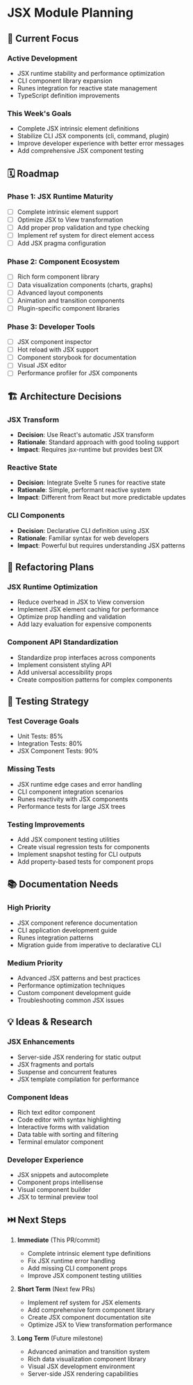 # JSX Module Planning

## 🎯 Current Focus

### Active Development
- JSX runtime stability and performance optimization
- CLI component library expansion
- Runes integration for reactive state management
- TypeScript definition improvements

### This Week's Goals
- Complete JSX intrinsic element definitions
- Stabilize CLI JSX components (cli, command, plugin)
- Improve developer experience with better error messages
- Add comprehensive JSX component testing

## 🗓️ Roadmap

### Phase 1: JSX Runtime Maturity
- [ ] Complete intrinsic element support
- [ ] Optimize JSX to View transformation
- [ ] Add proper prop validation and type checking
- [ ] Implement ref system for direct element access
- [ ] Add JSX pragma configuration

### Phase 2: Component Ecosystem
- [ ] Rich form component library
- [ ] Data visualization components (charts, graphs)
- [ ] Advanced layout components
- [ ] Animation and transition components
- [ ] Plugin-specific component libraries

### Phase 3: Developer Tools
- [ ] JSX component inspector
- [ ] Hot reload with JSX support
- [ ] Component storybook for documentation
- [ ] Visual JSX editor
- [ ] Performance profiler for JSX components

## 🏗️ Architecture Decisions

### JSX Transform
- **Decision**: Use React's automatic JSX transform
- **Rationale**: Standard approach with good tooling support
- **Impact**: Requires jsx-runtime but provides best DX

### Reactive State
- **Decision**: Integrate Svelte 5 runes for reactive state
- **Rationale**: Simple, performant reactive system
- **Impact**: Different from React but more predictable updates

### CLI Components
- **Decision**: Declarative CLI definition using JSX
- **Rationale**: Familiar syntax for web developers
- **Impact**: Powerful but requires understanding JSX patterns

## 🔄 Refactoring Plans

### JSX Runtime Optimization
- Reduce overhead in JSX to View conversion
- Implement JSX element caching for performance
- Optimize prop handling and validation
- Add lazy evaluation for expensive components

### Component API Standardization
- Standardize prop interfaces across components
- Implement consistent styling API
- Add universal accessibility props
- Create composition patterns for complex components

## 🧪 Testing Strategy

### Test Coverage Goals
- Unit Tests: 85%
- Integration Tests: 80%
- JSX Component Tests: 90%

### Missing Tests
- JSX runtime edge cases and error handling
- CLI component integration scenarios
- Runes reactivity with JSX components
- Performance tests for large JSX trees

### Testing Improvements
- Add JSX component testing utilities
- Create visual regression tests for components
- Implement snapshot testing for CLI outputs
- Add property-based tests for component props

## 📚 Documentation Needs

### High Priority
- JSX component reference documentation
- CLI application development guide
- Runes integration patterns
- Migration guide from imperative to declarative CLI

### Medium Priority
- Advanced JSX patterns and best practices
- Performance optimization techniques
- Custom component development guide
- Troubleshooting common JSX issues

## 💡 Ideas & Research

### JSX Enhancements
- Server-side JSX rendering for static output
- JSX fragments and portals
- Suspense and concurrent features
- JSX template compilation for performance

### Component Ideas
- Rich text editor component
- Code editor with syntax highlighting
- Interactive forms with validation
- Data table with sorting and filtering
- Terminal emulator component

### Developer Experience
- JSX snippets and autocomplete
- Component props intellisense
- Visual component builder
- JSX to terminal preview tool

## ⏭️ Next Steps

1. **Immediate** (This PR/commit)
   - Complete intrinsic element type definitions
   - Fix JSX runtime error handling
   - Add missing CLI component props
   - Improve JSX component testing utilities

2. **Short Term** (Next few PRs)
   - Implement ref system for JSX elements
   - Add comprehensive form component library
   - Create JSX component documentation site
   - Optimize JSX to View transformation performance

3. **Long Term** (Future milestone)
   - Advanced animation and transition system
   - Rich data visualization component library
   - Visual JSX development environment
   - Server-side JSX rendering capabilities